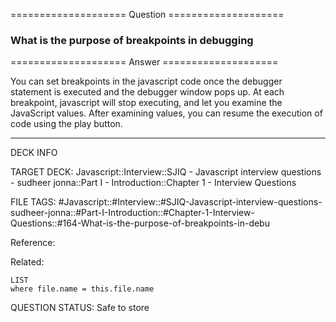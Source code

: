 ==================== Question ====================  

### What is the purpose of breakpoints in debugging  

==================== Answer ====================  

You can set breakpoints in the javascript code once the debugger statement is
executed and the debugger window pops up. At each breakpoint, javascript will
stop executing, and let you examine the JavaScript values. After examining
values, you can resume the execution of code using the play button.

---

DECK INFO

TARGET DECK: Javascript::Interview::SJIQ - Javascript interview questions -
sudheer jonna::Part I - Introduction::Chapter 1 - Interview Questions

FILE TAGS:
#Javascript::#Interview::#SJIQ-Javascript-interview-questions-sudheer-jonna::#Part-I-Introduction::#Chapter-1-Interview-Questions::#164-What-is-the-purpose-of-breakpoints-in-debu

Reference:

Related:

```dataview
LIST
where file.name = this.file.name
```

QUESTION STATUS: Safe to store
